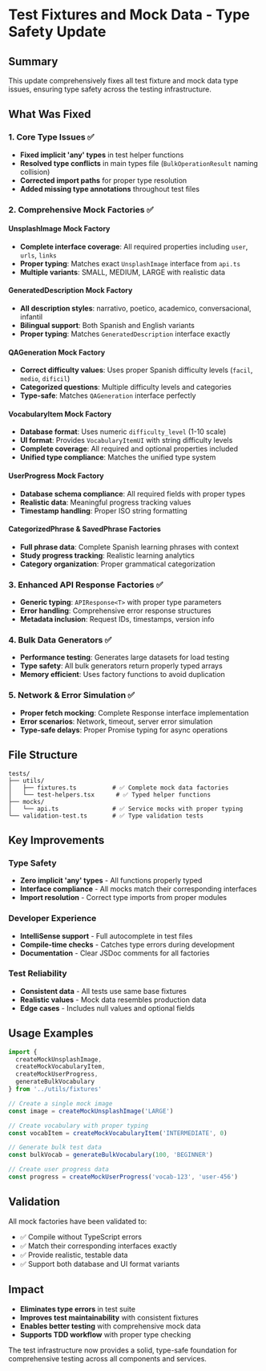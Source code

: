 # Test Fixtures and Mock Data - Type Safety Update

## Summary

This update comprehensively fixes all test fixture and mock data type issues, ensuring type safety across the testing infrastructure.

## What Was Fixed

### 1. Core Type Issues ✅
- **Fixed implicit 'any' types** in test helper functions
- **Resolved type conflicts** in main types file (`BulkOperationResult` naming collision)
- **Corrected import paths** for proper type resolution
- **Added missing type annotations** throughout test files

### 2. Comprehensive Mock Factories ✅

#### UnsplashImage Mock Factory
- **Complete interface coverage**: All required properties including `user`, `urls`, `links`
- **Proper typing**: Matches exact `UnsplashImage` interface from `api.ts`
- **Multiple variants**: SMALL, MEDIUM, LARGE with realistic data

#### GeneratedDescription Mock Factory
- **All description styles**: narrativo, poetico, academico, conversacional, infantil
- **Bilingual support**: Both Spanish and English variants
- **Proper typing**: Matches `GeneratedDescription` interface exactly

#### QAGeneration Mock Factory
- **Correct difficulty values**: Uses proper Spanish difficulty levels (`facil`, `medio`, `dificil`)
- **Categorized questions**: Multiple difficulty levels and categories
- **Type-safe**: Matches `QAGeneration` interface perfectly

#### VocabularyItem Mock Factory
- **Database format**: Uses numeric `difficulty_level` (1-10 scale)
- **UI format**: Provides `VocabularyItemUI` with string difficulty levels
- **Complete coverage**: All required and optional properties included
- **Unified type compliance**: Matches the unified type system

#### UserProgress Mock Factory
- **Database schema compliance**: All required fields with proper types
- **Realistic data**: Meaningful progress tracking values
- **Timestamp handling**: Proper ISO string formatting

#### CategorizedPhrase & SavedPhrase Factories
- **Full phrase data**: Complete Spanish learning phrases with context
- **Study progress tracking**: Realistic learning analytics
- **Category organization**: Proper grammatical categorization

### 3. Enhanced API Response Factories ✅
- **Generic typing**: `APIResponse<T>` with proper type parameters
- **Error handling**: Comprehensive error response structures
- **Metadata inclusion**: Request IDs, timestamps, version info

### 4. Bulk Data Generators ✅
- **Performance testing**: Generates large datasets for load testing
- **Type safety**: All bulk generators return properly typed arrays
- **Memory efficient**: Uses factory functions to avoid duplication

### 5. Network & Error Simulation ✅
- **Proper fetch mocking**: Complete Response interface implementation
- **Error scenarios**: Network, timeout, server error simulation
- **Type-safe delays**: Proper Promise typing for async operations

## File Structure

```
tests/
├── utils/
│   ├── fixtures.ts          # ✅ Complete mock data factories
│   └── test-helpers.tsx      # ✅ Typed helper functions
├── mocks/
│   └── api.ts               # ✅ Service mocks with proper typing
└── validation-test.ts       # ✅ Type validation tests
```

## Key Improvements

### Type Safety
- **Zero implicit 'any' types** - All functions properly typed
- **Interface compliance** - All mocks match their corresponding interfaces
- **Import resolution** - Correct type imports from proper modules

### Developer Experience
- **IntelliSense support** - Full autocomplete in test files
- **Compile-time checks** - Catches type errors during development
- **Documentation** - Clear JSDoc comments for all factories

### Test Reliability
- **Consistent data** - All tests use same base fixtures
- **Realistic values** - Mock data resembles production data
- **Edge cases** - Includes null values and optional fields

## Usage Examples

```typescript
import {
  createMockUnsplashImage,
  createMockVocabularyItem,
  createMockUserProgress,
  generateBulkVocabulary
} from '../utils/fixtures'

// Create a single mock image
const image = createMockUnsplashImage('LARGE')

// Create vocabulary with proper typing
const vocabItem = createMockVocabularyItem('INTERMEDIATE', 0)

// Generate bulk test data
const bulkVocab = generateBulkVocabulary(100, 'BEGINNER')

// Create user progress data
const progress = createMockUserProgress('vocab-123', 'user-456')
```

## Validation

All mock factories have been validated to:
- ✅ Compile without TypeScript errors
- ✅ Match their corresponding interfaces exactly
- ✅ Provide realistic, testable data
- ✅ Support both database and UI format variants

## Impact

- **Eliminates type errors** in test suite
- **Improves test maintainability** with consistent fixtures
- **Enables better testing** with comprehensive mock data
- **Supports TDD workflow** with proper type checking

The test infrastructure now provides a solid, type-safe foundation for comprehensive testing across all components and services.